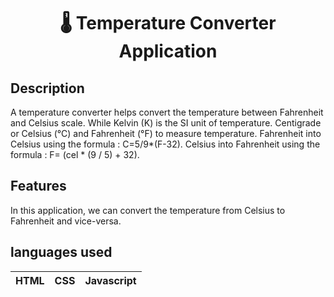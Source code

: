 <h1 align="center">🌡️ Temperature Converter Application</h1>

## Description
A temperature converter helps convert the temperature between Fahrenheit and Celsius scale. 
While Kelvin (K) is the SI unit of  temperature.
Centigrade or Celsius (°C) and Fahrenheit (°F) to measure temperature.
Fahrenheit into Celsius using the formula : C=5/9*(F-32).
Celsius into Fahrenheit using the formula :  F= (cel * (9 / 5) + 32).
## Features
In this application, we can convert the temperature from Celsius to Fahrenheit and vice-versa.

## languages used
|HTML|CSS|Javascript|
|---|---|---|
